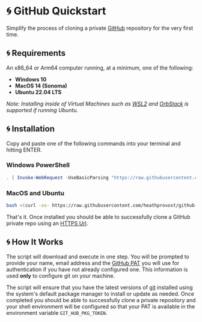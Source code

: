# :cyclone: GitHub Quickstart

Simplify the process of cloning a private [GitHub](https://github.com) repository for the very first time.

## :cyclone: Requirements

An x86_64 or Arm64 computer running, at a minimum, one of the following:

- **Windows 10**
- **MacOS 14 (Sonoma)**
- **Ubuntu 22.04 LTS**

*Note: Installing inside of Virtual Machines such as [WSL2](https://learn.microsoft.com/en-us/windows/wsl/install)
and [OrbStack](https://orbstack.dev/) is supported if running Ubuntu.*

## :cyclone: Installation

Copy and paste one of the following commands into your terminal and hitting ENTER.

### Windows PowerShell

```powershell
. { Invoke-WebRequest -UseBasicParsing "https://raw.githubusercontent.com/heathprovost/github-quickstart/main/install.ps1" } | Invoke-Expression
```

### MacOS and Ubuntu

```sh
bash <(curl -so- https://raw.githubusercontent.com/heathprovost/github-quickstart/main/install.sh)
```

That's it. Once installed you should be able to successfully clone a GitHub private repo using an
[HTTPS Url](https://docs.github.com/en/get-started/getting-started-with-git/about-remote-repositories#cloning-with-https-urls).

## :cyclone: How It Works

The script will download and execute in one step. You will be prompted to provide your name, email address and the
[GitHub PAT](https://docs.github.com/en/authentication/keeping-your-account-and-data-secure/managing-your-personal-access-tokens) you will use for authentication if you have not already configured one. This information is used **only** to configure git on your machine.

The script will ensure that you have the latest versions of [git](https://git-scm.com/) installed using the system's default package manager to install or update as needed. Once completed you should be able to successfully clone a private repository and your shell environment will be configured so that your PAT is available in the environment variable `GIT_HUB_PKG_TOKEN`.
